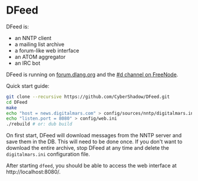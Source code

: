 DFeed
=====

DFeed is:

- an NNTP client
- a mailing list archive
- a forum-like web interface
- an ATOM aggregator
- an IRC bot

DFeed is running on [forum.dlang.org](https://forum.dlang.org/)
and the [#d channel on FreeNode](irc://chat.freenode.net/d).

Quick start guide:

```bash
git clone --recursive https://github.com/CyberShadow/DFeed.git
cd DFeed
make
echo "host = news.digitalmars.com" > config/sources/nntp/digitalmars.ini
echo "listen.port = 8080" > config/web.ini
./rebuild # or: dub build
```

On first start, DFeed will download messages from the NNTP server
and save them in the DB. This will need to be done once.
If you don't want to download the entire archive, stop DFeed at any time
and delete the `digitalmars.ini` configuration file.

After starting `dfeed`, you should be able to access the web
interface at http://localhost:8080/.

